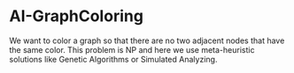 # AI-GraphColoring
We want to color a graph so that there are no two adjacent nodes that have the same color. This problem is NP and here we use
meta-heuristic solutions like Genetic Algorithms or Simulated Analyzing.
